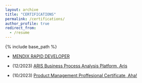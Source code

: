```yaml
---
layout: archive
title: "CERTIFICATIONS"
permalink: /certifications/
author_profile: true
redirect_from:
  - /resume
---
```


{% include base_path %}

- [MENDIX RAPID DEVELOPER](files\MendixRapidDeveloper-42347.pdf)

- (12/2023) [ARIS Business Process Analysis Platform, Aris](files\ARISDecember07_2023Tina_Charles_Mbakwe-Obi.pdf)

- (10/2023) [Product Management Proffesional Certificate, Aha!](http://www.linkedin.com/learning/certificates/741773109ad65167cb1a6e34581815116602fd00a59cd6e07b04d5aba608e705)

